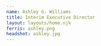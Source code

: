 ```yaml
---
name: Ashley G. Williams
title: Interim Executive Director
layout: layouts/home.njk
ferris: ashley.png
headshot: ashley.jpg
---
```

